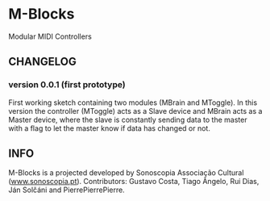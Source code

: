 # M-Blocks
Modular MIDI Controllers

## CHANGELOG

### version 0.0.1 (first prototype)
First working sketch containing two modules (MBrain and MToggle).
In this version the controller (MToggle) acts as a Slave device and MBrain acts as a Master device, where the slave is constantly sending data to the master with a flag to let the master know if data has changed or not. 


## INFO 
M-Blocks is a projected developed by Sonoscopia Associação Cultural (www.sonoscopia.pt). 
Contributors: Gustavo Costa, Tiago Ângelo, Rui Dias, Ján Solčáni and PierrePierrePierre.